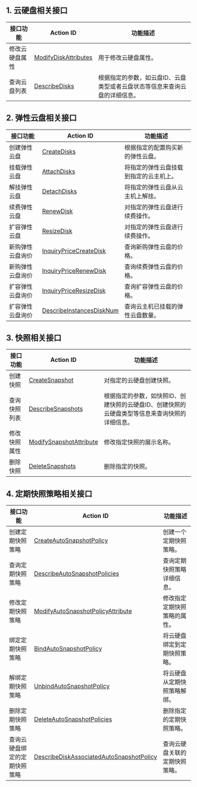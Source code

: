 
## 1. 云硬盘相关接口
| 接口功能 | Action ID | 功能描述
|---------|---------|---------|
| 修改云硬盘属性 | [ModifyDiskAttributes](/document/api/213/9388) |  用于修改云硬盘属性。
| 查询云盘列表 | [DescribeDisks](/document/api/213/9388) |  根据指定的参数，如云盘ID、云盘类型或者云盘状态等信息来查询云盘的详细信息。

## 2. 弹性云盘相关接口
| 接口功能 | Action ID | 功能描述
|---------|---------|---------|
| 创建弹性云盘 | [CreateDisks](/document/api/213/9418) | 根据指定的配置购买新的弹性云盘。
| 挂载弹性云盘 | [AttachDisks](/document/api/213/9418) | 将指定的弹性云盘挂载到指定的云主机上。
| 解挂弹性云盘 | [DetachDisks](/document/api/213/9418) | 将指定的弹性云盘从云主机上解挂。
| 续费弹性云盘 | [RenewDisk](/document/api/213/9418) | 对指定的弹性云盘进行续费操作。
| 扩容弹性云盘 | [ResizeDisk](/document/api/213/9418) | 对指定的弹性云盘进行续费操作。
| 新购弹性云盘询价 | [InquiryPriceCreateDisk](/document/api/213/9418) | 查询新购弹性云盘的价格。
| 新购弹性云盘询价 | [InquiryPriceRenewDisk](/document/api/213/9418) | 查询续费弹性云盘的价格。
| 扩容弹性云盘询价 | [InquiryPriceResizeDisk](/document/api/213/9418) | 查询扩容弹性云盘的价格。
| 扩容弹性云盘询价 | [DescribeInstancesDiskNum](/document/api/213/9418) | 查询云主机已挂载的弹性云盘数量。

## 3. 快照相关接口
| 接口功能 | Action ID | 功能描述
|---------|---------|---------|
| 创建快照 | [CreateSnapshot](/document/api/213/8836)|  对指定的云硬盘创建快照。
| 查询快照列表 | [DescribeSnapshots](/document/api/213/8836)|  根据指定的参数，如快照ID、创建快照的云硬盘ID、创建快照的云硬盘类型等信息来查询快照的详细信息。
| 修改快照属性 | [ModifySnapshotAttribute](/document/api/213/8836)|  修改指定快照的展示名称。
| 删除快照 | [DeleteSnapshots](/document/api/213/8836)|  删除指定的快照。

## 4. 定期快照策略相关接口
| 接口功能 | Action ID | 功能描述
|---------|---------|---------|
| 创建定期快照策略 | [CreateAutoSnapshotPolicy](/document/api/213/8836)|  创建一个定期快照策略。
| 查询定期快照策略 | [DescribeAutoSnapshotPolicies](/document/api/213/8836)|  查询定期快照策略详细信息。
| 修改定期快照策略 | [ModifyAutoSnapshotPolicyAttribute](/document/api/213/8836)|  修改指定定期快照策略的属性。
| 绑定定期快照策略 | [BindAutoSnapshotPolicy](/document/api/213/8836)|  将云硬盘绑定到定期快照策略。
| 解绑定期快照策略 | [UnbindAutoSnapshotPolicy](/document/api/213/8836)|  将云硬盘从定期快照策略解绑。
| 删除定期快照策略 | [DeleteAutoSnapshotPolicies](/document/api/213/8836)|  删除指定的定期快照策略。
| 查询云硬盘绑定的定期快照策略 | [DescribeDiskAssociatedAutoSnapshotPolicy](/document/api/213/8836)|  查询云硬盘关联的定期快照策略。